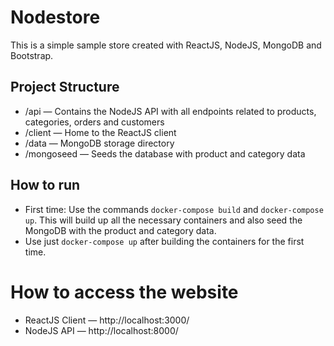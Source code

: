 # Nodestore

This is a simple sample store created with ReactJS, NodeJS, MongoDB and Bootstrap.

## Project Structure

 - /api — Contains the NodeJS API with all endpoints related to products, categories, orders and customers
 - /client — Home to the ReactJS client
 - /data — MongoDB storage directory
 - /mongoseed — Seeds the database with product and category data
## How to run
 
- First time: Use the commands `docker-compose build` and `docker-compose up`. This will build up all the necessary containers and also seed the MongoDB with the product and category data.
- Use just `docker-compose up` after building the containers for the first time.

# How to access the website

 - ReactJS Client — http://localhost:3000/
 - NodeJS API — http://localhost:8000/
